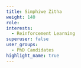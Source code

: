 ```yaml
---
title: Simphiwe Zitha
weight: 140
role:
interests:
  - Reinforcement Learning
superuser: false
user_groups:
  - PhD Candidates 
highlight_name: true
---
```

